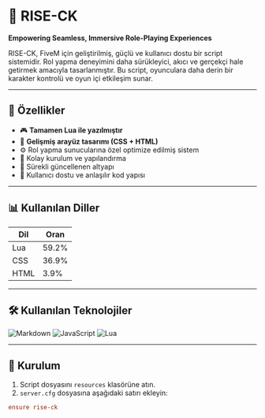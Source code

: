 # 🌌 RISE-CK

**Empowering Seamless, Immersive Role-Playing Experiences**

RISE-CK, FiveM için geliştirilmiş, güçlü ve kullanıcı dostu bir script sistemidir. Rol yapma deneyimini daha sürükleyici, akıcı ve gerçekçi hale getirmek amacıyla tasarlanmıştır. Bu script, oyunculara daha derin bir karakter kontrolü ve oyun içi etkileşim sunar.

---

## 🚀 Özellikler

- 🎮 **Tamamen Lua ile yazılmıştır**
- 🎨 **Gelişmiş arayüz tasarımı (CSS + HTML)**
- ⚙️ Rol yapma sunucularına özel optimize edilmiş sistem
- 🧩 Kolay kurulum ve yapılandırma
- 🔄 Sürekli güncellenen altyapı
- 🧠 Kullanıcı dostu ve anlaşılır kod yapısı

---

## 📊 Kullanılan Diller

| Dil      | Oran    |
|----------|---------|
| Lua      | 59.2%   |
| CSS      | 36.9%   |
| HTML     | 3.9%    |

---

## 🛠️ Kullanılan Teknolojiler

![Markdown](https://img.shields.io/badge/Markdown-000000?style=for-the-badge&logo=markdown&logoColor=white)
![JavaScript](https://img.shields.io/badge/JavaScript-F7DF1E?style=for-the-badge&logo=javascript&logoColor=000)
![Lua](https://img.shields.io/badge/Lua-2C2D72?style=for-the-badge&logo=lua&logoColor=white)

---

## 📁 Kurulum

1. Script dosyasını `resources` klasörüne atın.
2. `server.cfg` dosyasına aşağıdaki satırı ekleyin:

```cfg
ensure rise-ck
